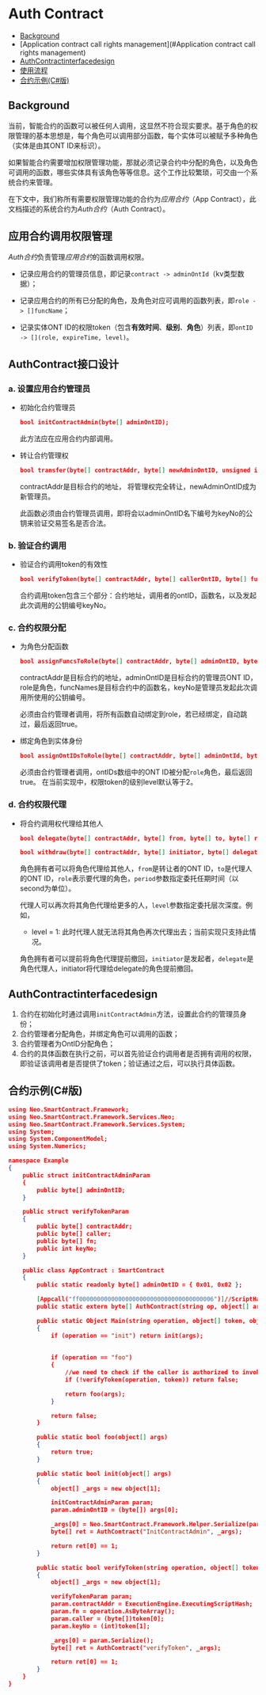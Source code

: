 # Auth Contract

* [Background](#Background)
* [Application contract call rights management](#Application contract call rights management)
* [AuthContractinterfacedesign](#AuthContractinterfacedesign)
* [使用流程](#使用流程)
* [合约示例(C#版)](#合约示例(C#版))


## Background

当前，智能合约的函数可以被任何人调用，这显然不符合现实要求。基于角色的权限管理的基本思想是，每个角色可以调用部分函数，每个实体可以被赋予多种角色（实体是由其ONT ID来标识）。

如果智能合约需要增加权限管理功能，那就必须记录合约中分配的角色，以及角色可调用的函数，哪些实体具有该角色等等信息。这个工作比较繁琐，可交由一个系统合约来管理。

在下文中，我们称所有需要权限管理功能的合约为*应用合约*（App Contract），此文档描述的系统合约为*Auth合约*（Auth Contract）。

## 应用合约调用权限管理

*Auth合约*负责管理*应用合约*的函数调用权限。

- 记录应用合约的管理员信息，即记录`contract -> adminOntId`（kv类型数据）；

- 记录应用合约的所有已分配的角色，及角色对应可调用的函数列表，即`role -> []funcName`；

- 记录实体ONT ID的权限token（包含**有效时间**、**级别**、**角色**）列表，即`ontID -> [](role, expireTime, level)`。

## AuthContract接口设计

### a. 设置应用合约管理员

- 初始化合约管理员

  ```json 
  bool initContractAdmin(byte[] adminOntID);
  ```

  此方法应在应用合约内部调用。

- 转让合约管理权

	```json
	bool transfer(byte[] contractAddr, byte[] newAdminOntID, unsigned int keyNo);
	```
	contractAddr是目标合约的地址，
    将管理权完全转让，newAdminOntID成为新管理员。
    
    此函数必须由合约管理员调用，即将会以adminOntID名下编号为keyNo的公钥来验证交易签名是否合法。

### b. 验证合约调用

- 验证合约调用token的有效性
  	```json
  	bool verifyToken(byte[] contractAddr, byte[] callerOntID, byte[] funcName, unsigned int keyNo);
  	```

	合约调用token包含三个部分：合约地址，调用者的ontID，函数名，以及发起此次调用的公钥编号keyNo。
    
### c. 合约权限分配
- 为角色分配函数
	```json
	bool assignFuncsToRole(byte[] contractAddr, byte[] adminOntID, byte[] role, string[] funcNames, unsigned int keyNo);
	```
	contractAddr是目标合约的地址，adminOntID是目标合约的管理员ONT ID，role是角色，funcNames是目标合约中的函数名，keyNo是管理员发起此次调用所使用的公钥编号。
	
    必须由合约管理者调用，将所有函数自动绑定到role，若已经绑定，自动跳过，最后返回true。

- 绑定角色到实体身份
	```json
	bool assignOntIDsToRole(byte[] contractAddr, byte[] adminOntId, byte[] role, object[] ontIDs, unsigned int keyNo);
	```

	必须由合约管理者调用，ontIDs数组中的ONT ID被分配`role`角色，最后返回true。
	在当前实现中，权限token的级别level默认等于2。

### d. 合约权限代理
- 将合约调用权代理给其他人
    ```json
    bool delegate(byte[] contractAddr, byte[] from, byte[] to, byte[] role, int period, int level, unsigned int keyNo);
    
	bool withdraw(byte[] contractAddr, byte[] initiator, byte[] delegate,  byte[] role, unsigned int keyNo);
    ```
    
    角色拥有者可以将角色代理给其他人，`from`是转让者的ONT ID，`to`是代理人的ONT ID，`role`表示要代理的角色，`period`参数指定委托任期时间（以second为单位）。
   
    代理人可以再次将其角色代理给更多的人，`level`参数指定委托层次深度。例如，
     - level = 1: 此时代理人就无法将其角色再次代理出去；当前实现只支持此情况。

     角色拥有者可以提前将角色代理提前撤回，`initiator`是发起者，`delegate`是角色代理人，initiator将代理给delegate的角色提前撤回。


## AuthContractinterfacedesign

1. 合约在初始化时通过调用`initContractAdmin`方法，设置此合约的管理员身份；
2. 合约管理者分配角色，并绑定角色可以调用的函数；
3. 合约管理者为OntID分配角色；
4. 合约的具体函数在执行之前，可以首先验证合约调用者是否拥有调用的权限，即验证该调用者是否提供了token；验证通过之后，可以执行具体函数。

## 合约示例(C#版)

```json
using Neo.SmartContract.Framework;
using Neo.SmartContract.Framework.Services.Neo;
using Neo.SmartContract.Framework.Services.System;
using System;
using System.ComponentModel;
using System.Numerics;

namespace Example
{
    public struct initContractAdminParam
    {
        public byte[] adminOntID;
    }

    public struct verifyTokenParam
    {
        public byte[] contractAddr;
        public byte[] caller;
        public byte[] fn;
        public int keyNo;
    }

    public class AppContract : SmartContract
    {
        public static readonly byte[] adminOntID = { 0x01, 0x02 };

        [Appcall("ff00000000000000000000000000000000000006")]//ScriptHash
        public static extern byte[] AuthContract(string op, object[] args);

        public static Object Main(string operation, object[] token, object[] args)
        {
            if (operation == "init") return init(args);
            
            
            if (operation == "foo")
            {
                //we need to check if the caller is authorized to invoke foo
                if (!verifyToken(operation, token)) return false;

                return foo(args);
            }

            return false; 
        }

        public static bool foo(object[] args)
        {
            return true;
        }

        public static bool init(object[] args)
        {
            object[] _args = new object[1]; 

            initContractAdminParam param;
            param.adminOntID = (byte[]) args[0];

            _args[0] = Neo.SmartContract.Framework.Helper.Serialize(param);
            byte[] ret = AuthContract("InitContractAdmin", _args);

            return ret[0] == 1;
        }

        public static bool verifyToken(string operation, object[] token)
        {
            object[] _args = new object[1];

            verifyTokenParam param;
            param.contractAddr = ExecutionEngine.ExecutingScriptHash;
            param.fn = operation.AsByteArray();
            param.caller = (byte[])token[0];
            param.keyNo = (int)token[1];

            _args[0] = param.Serialize();
            byte[] ret = AuthContract("verifyToken", _args);

            return ret[0] == 1;
        }
    }
}



```
	
 



